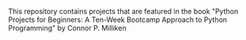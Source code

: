 This repository contains projects that are featured in the book "Python Projects for Beginners: A Ten-Week Bootcamp Approach to Python Programming" by Connor P. Milliken
